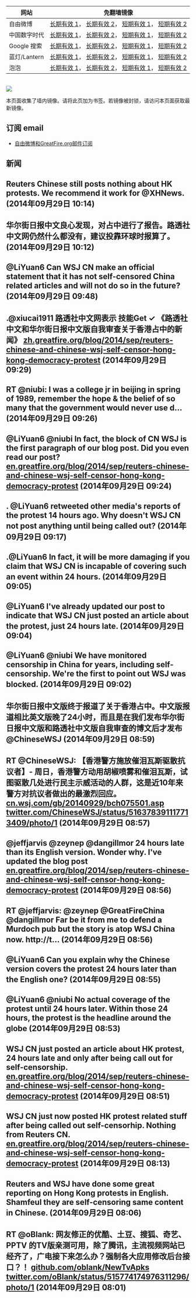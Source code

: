 <table>
    <thead>
        <tr>
            <th>网站</th>
            <th>免翻墙镜像</th>
        </tr>
    </thead>
    <tbody>    
        <tr>
            <td>自由微博</td>
            <td>            
                <a href="https://edgecastcdn.net/00107ED/freeweibo/" target="_BLANK">长期有效 1</a>，            
                <a href="https://objects.dreamhost.com/freeweibo/index.html" target="_BLANK">长期有效 2</a>，            
                <a href="https://fw3.azurewebsites.net" target="_BLANK">短期有效 1</a>，            
                <a href="https://d1stdkq55ggsv7.cloudfront.net" target="_BLANK">短期有效 2</a>
            </td>
        </tr>    
        <tr>
            <td>中国数字时代</td>
            <td>            
                <a href="https://a248.e.akamai.net/f/1/1/1/dci.download.akamai.com/35985/159415/1/c/" target="_BLANK">长期有效 1</a>，            
                <a href="https://objects.dreamhost.com/cdt/index.html" target="_BLANK">长期有效 2</a>，            
                <a href="https://1ff2d.azurewebsites.net" target="_BLANK">短期有效 1</a>，            
                <a href="https://d29jekp4emy41a.cloudfront.net" target="_BLANK">短期有效 2</a>
            </td>
        </tr>    
        <tr>
            <td>Google 搜索</td>
            <td>            
                <a href="https://edgecastcdn.net/00107ED/g/" target="_BLANK">长期有效 1</a>，            
                <a href="https://objects.dreamhost.com/goo/index.html" target="_BLANK">长期有效 2</a>，            
                <a href="https://865ba.azurewebsites.net" target="_BLANK">短期有效 1</a>，            
                <a href="https://d3vv89cvqbrqlq.cloudfront.net" target="_BLANK">短期有效 2</a>
            </td>
        </tr>    
        <tr>
            <td>蓝灯/Lantern</td>
            <td>            
                <a href="https://a248.e.akamai.net/f/1/1/1/dci.download.akamai.com/35985/159415/1/l/" target="_BLANK">长期有效 1</a>，            
                <a href="https://objects.dreamhost.com/lantern/index.html" target="_BLANK">长期有效 2</a>，            
                <a href="https://c7511.azurewebsites.net" target="_BLANK">短期有效 1</a>，            
                <a href="https://dx1djqjpnvurw.cloudfront.net" target="_BLANK">短期有效 2</a>
            </td>
        </tr>    
        <tr>
            <td>泡泡</td>
            <td>            
                <a href="https://edgecastcdn.net/00107ED/paopao/" target="_BLANK">长期有效 1</a>，            
                <a href="https://objects.dreamhost.com/paopao/index.html" target="_BLANK">长期有效 2</a>，            
                <a href="https://paopao2.azurewebsites.net" target="_BLANK">短期有效 1</a>，            
                <a href="https://d19ysv8o6fv16v.cloudfront.net" target="_BLANK">短期有效 2</a>
            </td>
        </tr>
    </tbody>
</table>
<br/>
<img src="https://raw.githubusercontent.com/greatfire/z/master/logos.gif" />

本页面收集了墙内镜像。请将此页加为书签。若镜像被封锁，请访问本页面获取最新镜像。

## 订阅 email
* <a href="https://b.us7.list-manage.com/subscribe?u=854fca58782082e0cbdf204a0&id=c78949b93c">自由微博和GreatFire.org邮件订阅</a>
    
## 新闻
Reuters Chinese still posts nothing about HK protests. We recommend it work for @XHNews. (2014年09月29日 10:14)
 ---
华尔街日报中文良心发现，对占中进行了报告。路透社中文网仍然什么都没有，建议投靠环球时报算了。 (2014年09月29日 10:12)
 ---
@LiYuan6 Can WSJ CN make an official statement that it has not self-censored China related articles and will not do so in the future? (2014年09月29日 09:48)
 ---
.@xiucai1911 路透社中文网表示 技能Get ✓   《路透社中文和华尔街日报中文版自我审查关于香港占中的新闻》 <a href="https://zh.greatfire.org/blog/2014/sep/reuters-chinese-and-chinese-wsj-self-censor-hong-kong-democracy-protest" target="_BLANK">zh.greatfire.org/blog/2014/sep/reuters-chinese-and-chinese-wsj-self-censor-hong-kong-democracy-protest</a> (2014年09月29日 09:29)
 ---
RT @niubi: I was a college jr in beijing in spring of 1989, remember the hope &amp; the belief of so many that the government would never use d… (2014年09月29日 09:26)
 ---
@LiYuan6 @niubi In fact, the block of CN WSJ is the first paragraph of our blog post. Did you even read our post? <a href="https://en.greatfire.org/blog/2014/sep/reuters-chinese-and-chinese-wsj-self-censor-hong-kong-democracy-protest" target="_BLANK">en.greatfire.org/blog/2014/sep/reuters-chinese-and-chinese-wsj-self-censor-hong-kong-democracy-protest</a> (2014年09月29日 09:24)
 ---
. @LiYuan6 retweeted other media's reports of the protest 14 hours ago. Why doesn't WSJ CN not post anything until being called out? (2014年09月29日 09:17)
 ---
.@LiYuan6 In fact, it will be more damaging if you claim that WSJ CN is incapable of covering such an event within 24 hours. (2014年09月29日 09:05)
 ---
@LiYuan6 I've already updated our post to indicate that WSJ CN just posted an article about the protest, just 24 hours late. (2014年09月29日 09:04)
 ---
@LiYuan6 @niubi We have monitored censorship in China for years, including self-censorship. We're the first to point out WSJ was blocked. (2014年09月29日 09:02)
 ---
华尔街日报中文版终于报道了关于香港占中。中文版报道相比英文版晚了24小时，而且是在我们发布华尔街日报中文版和路透社中文版自我审查的博文后才发布
@ChineseWSJ (2014年09月29日 08:59)
 ---
RT @ChineseWSJ: 【香港警方施放催泪瓦斯驱散抗议者】- 周日，香港警方动用胡椒喷雾和催泪瓦斯，试图驱散几处进行民主示威活动的人群，这是近10年来警方对抗议者做出的最激烈回应。 <a href="http://cn.wsj.com/gb/20140929/bch075501.asp" target="_BLANK">cn.wsj.com/gb/20140929/bch075501.asp</a> <a href="https://twitter.com/ChineseWSJ/status/516378391117713409/photo/1" target="_BLANK">twitter.com/ChineseWSJ/status/516378391117713409/photo/1</a> (2014年09月29日 08:57)
 ---
@jeffjarvis @zeynep @dangillmor 24 hours late than its English version. Wonder why. I've updated the blog post <a href="https://en.greatfire.org/blog/2014/sep/reuters-chinese-and-chinese-wsj-self-censor-hong-kong-democracy-protest" target="_BLANK">en.greatfire.org/blog/2014/sep/reuters-chinese-and-chinese-wsj-self-censor-hong-kong-democracy-protest</a> (2014年09月29日 08:56)
 ---
RT @jeffjarvis: @zeynep @GreatFireChina @dangillmor Far be it from me to defend a Murdoch pub but the story is atop WSJ China now. http://t… (2014年09月29日 08:56)
 ---
@LiYuan6 Can you explain why the Chinese version covers the protest 24 hours later than the English one? (2014年09月29日 08:55)
 ---
@LiYuan6 @niubi No actual coverage of the protest until 24 hours later. Within those 24 hours, the protest is the headline around the globe (2014年09月29日 08:53)
 ---
WSJ CN just posted an article about HK protest, 24 hours late and only after being call out for self-censorship. <a href="https://en.greatfire.org/blog/2014/sep/reuters-chinese-and-chinese-wsj-self-censor-hong-kong-democracy-protest" target="_BLANK">en.greatfire.org/blog/2014/sep/reuters-chinese-and-chinese-wsj-self-censor-hong-kong-democracy-protest</a> (2014年09月29日 08:51)
 ---
WSJ CN just now posted HK protest related stuff after being called out self-censorhip. Nothing from Reuters CN. <a href="https://en.greatfire.org/blog/2014/sep/reuters-chinese-and-chinese-wsj-self-censor-hong-kong-democracy-protest" target="_BLANK">en.greatfire.org/blog/2014/sep/reuters-chinese-and-chinese-wsj-self-censor-hong-kong-democracy-protest</a> (2014年09月29日 08:13)
 ---
Reuters and WSJ have done some great reporting on Hong Kong protests in English. Shamfeul they are self-censoring same content in Chinese. (2014年09月29日 08:06)
 ---
RT @oBlank: 网友修正的优酷、土豆、搜狐、奇艺、PPTV 的TV版亲测可用，除了腾讯，主流视频网站已经齐了，广电接下来怎么办？强制各大应用修改后台接口？！ <a href="https://github.com/oblank/NewTvApks" target="_BLANK">github.com/oblank/NewTvApks</a> <a href="https://twitter.com/oBlank/status/515774174976311296/photo/1" target="_BLANK">twitter.com/oBlank/status/515774174976311296/photo/1</a> (2014年09月29日 08:01)
 ---
